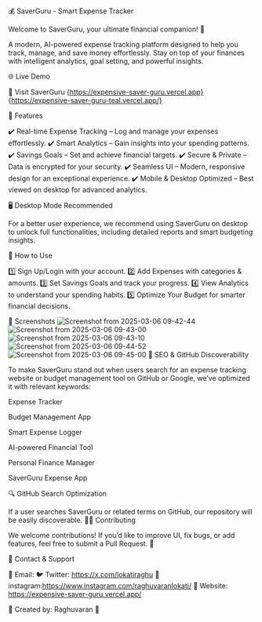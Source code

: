 💰 SaverGuru - Smart Expense Tracker

Welcome to SaverGuru, your ultimate financial companion! 🚀

A modern, AI-powered expense tracking platform designed to help you track, manage, and save money effortlessly. Stay on top of your finances with intelligent analytics, goal setting, and powerful insights.

🌐 Live Demo

🔗 Visit SaverGuru {https://expensive-saver-guru.vercel.app}
 {https://expensive-saver-guru-teal.vercel.app/}

🎯 Features

✔️ Real-time Expense Tracking – Log and manage your expenses effortlessly.
✔️ Smart Analytics – Gain insights into your spending patterns.
✔️ Savings Goals – Set and achieve financial targets.
✔️ Secure & Private – Data is encrypted for your security.
✔️ Seamless UI – Modern, responsive design for an exceptional experience.
✔️ Mobile & Desktop Optimized – Best viewed on desktop for advanced analytics.

🖥️ Desktop Mode Recommended

For a better user experience, we recommend using SaverGuru on desktop to unlock full functionalities, including detailed reports and smart budgeting insights.

🚀 How to Use

1️⃣ Sign Up/Login with your account.
2️⃣ Add Expenses with categories & amounts.
3️⃣ Set Savings Goals and track your progress.
4️⃣ View Analytics to understand your spending habits.
5️⃣ Optimize Your Budget for smarter financial decisions.

📸 Screenshots
![Screenshot from 2025-03-06 09-42-44](https://github.com/user-attachments/assets/d58a4ce5-1f09-4bfa-99a9-d033b28207a8)
![Screenshot from 2025-03-06 09-43-00](https://github.com/user-attachments/assets/198bd713-33b8-43b8-8374-d3df0517d66b)
![Screenshot from 2025-03-06 09-43-10](https://github.com/user-attachments/assets/ae7260f6-0a65-4b53-8c18-0b9adbc4832e)
![Screenshot from 2025-03-06 09-44-52](https://github.com/user-attachments/assets/0b96d7a7-92a0-47d2-907b-531a66e11760)
![Screenshot from 2025-03-06 09-45-00](https://github.com/user-attachments/assets/555644f2-3943-444d-98aa-d3904cf0eb14)
📌 SEO & GitHub Discoverability

To make SaverGuru stand out when users search for an expense tracking website or budget management tool on GitHub or Google, we’ve optimized it with relevant keywords:

Expense Tracker

Budget Management App

Smart Expense Logger

AI-powered Financial Tool

Personal Finance Manager

SaverGuru Expense App

🔍 GitHub Search Optimization

If a user searches SaverGuru or related terms on GitHub, our repository will be easily discoverable.
👨‍💻 Contributing

We welcome contributions! If you’d like to improve UI, fix bugs, or add features, feel free to submit a Pull Request. 🚀

📩 Contact & Support

📧 Email: 
🐦 Twitter: https://x.com/lokatiraghu
 📸 instagram:https://www.instagram.com/raghuvaranlokati/
🔗 Website: https://expensive-saver-guru.vercel.app/

📌 Created by: Raghuvaran 🚀
